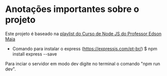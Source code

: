 # Anotações importantes sobre o projeto

Este projeto é baseado na [playlist do Curso de Node JS do Professor Edson Maia](
https://youtube.com/playlist?list=PLnex8IkmReXwCyR-cGkyy8tCVAW7fGZow&si=JnwFTgTWPMpktDGM)

* Comando para instalar o express (https://expressjs.com/pt-br/)
$ npm install express --save

Para inciar o servidor em modo dev digite no terminal o comando "npm run dev".
